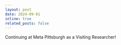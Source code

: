 ```yaml
---
layout: post
date: 2024-09-01
inline: true
related_posts: false
---
```


Continuing at Meta Pittsburgh as a Visiting Researcher!